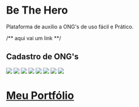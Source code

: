 # Be The Hero

 Plataforma de auxilio a ONG's de uso fácil e Prático.

/** aqui vai um link **/

<!DOCTYPE html>

<html lang="pt-br">

<head>
    <meta charset="utf-8"/>
</head>
<body>


<h2>Cadastro de ONG's</h2>
<img src="assets_readme/BeTheHeroLogon.jpg"/>
<img src="assets_readme/BeTheHeroNewLogin.jpg"/>
<img src="assets_readme/BeTheHeroNew.jpg"/>
<img src="assets_readme/BeTheHeroSession.jpg"/>

<img src="assets_readme/Screenshot_20.jpg"/>
<img src="assets_readme/Screenshot_21.jpg"/>
<img src="assets_readme/Screenshot_22.jpg"/>
<img src="assets_readme/Screenshot_23.jpg"/>


<h1><a href="https://guilhermemag.github.io/" target="_blank"> Meu Portfólio </a></h1> 
  
</body>
</html>


